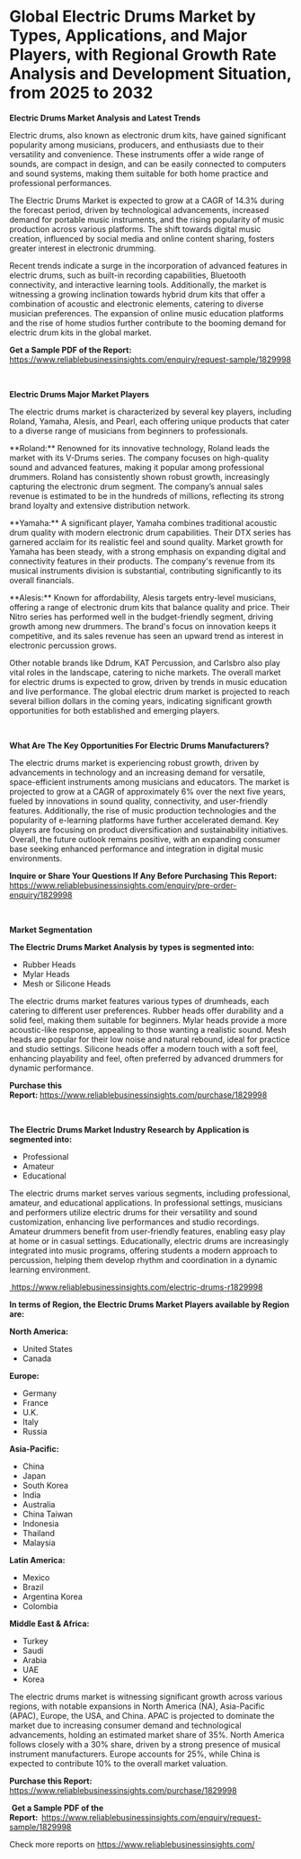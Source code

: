 <p><h1>Global Electric Drums Market by Types, Applications, and Major Players, with Regional Growth Rate Analysis and Development Situation, from 2025 to 2032</h1></p><p><strong>Electric Drums Market Analysis and Latest Trends</strong></p>
<p><p>Electric drums, also known as electronic drum kits, have gained significant popularity among musicians, producers, and enthusiasts due to their versatility and convenience. These instruments offer a wide range of sounds, are compact in design, and can be easily connected to computers and sound systems, making them suitable for both home practice and professional performances. </p><p>The Electric Drums Market is expected to grow at a CAGR of 14.3% during the forecast period, driven by technological advancements, increased demand for portable music instruments, and the rising popularity of music production across various platforms. The shift towards digital music creation, influenced by social media and online content sharing, fosters greater interest in electronic drumming.</p><p>Recent trends indicate a surge in the incorporation of advanced features in electric drums, such as built-in recording capabilities, Bluetooth connectivity, and interactive learning tools. Additionally, the market is witnessing a growing inclination towards hybrid drum kits that offer a combination of acoustic and electronic elements, catering to diverse musician preferences. The expansion of online music education platforms and the rise of home studios further contribute to the booming demand for electric drum kits in the global market.</p></p>
<p><strong>Get a Sample PDF of the Report:&nbsp;</strong> <a href="https://www.reliablebusinessinsights.com/enquiry/request-sample/1829998?utm_campaign=3074&utm_medium=2&utm_source=Github&utm_content=ia&utm_term=05042025&utm_id=electric-drums">https://www.reliablebusinessinsights.com/enquiry/request-sample/1829998</a></p>
<p>&nbsp;</p>
<p><strong>Electric Drums Major Market Players</strong></p>
<p><p>The electric drums market is characterized by several key players, including Roland, Yamaha, Alesis, and Pearl, each offering unique products that cater to a diverse range of musicians from beginners to professionals.</p><p>**Roland:** Renowned for its innovative technology, Roland leads the market with its V-Drums series. The company focuses on high-quality sound and advanced features, making it popular among professional drummers. Roland has consistently shown robust growth, increasingly capturing the electronic drum segment. The company’s annual sales revenue is estimated to be in the hundreds of millions, reflecting its strong brand loyalty and extensive distribution network.</p><p>**Yamaha:** A significant player, Yamaha combines traditional acoustic drum quality with modern electronic drum capabilities. Their DTX series has garnered acclaim for its realistic feel and sound quality. Market growth for Yamaha has been steady, with a strong emphasis on expanding digital and connectivity features in their products. The company's revenue from its musical instruments division is substantial, contributing significantly to its overall financials.</p><p>**Alesis:** Known for affordability, Alesis targets entry-level musicians, offering a range of electronic drum kits that balance quality and price. Their Nitro series has performed well in the budget-friendly segment, driving growth among new drummers. The brand's focus on innovation keeps it competitive, and its sales revenue has seen an upward trend as interest in electronic percussion grows.</p><p>Other notable brands like Ddrum, KAT Percussion, and Carlsbro also play vital roles in the landscape, catering to niche markets. The overall market for electric drums is expected to grow, driven by trends in music education and live performance. The global electric drum market is projected to reach several billion dollars in the coming years, indicating significant growth opportunities for both established and emerging players.</p></p>
<p>&nbsp;</p>
<p><strong>What Are The Key Opportunities For Electric Drums Manufacturers?</strong></p>
<p><p>The electric drums market is experiencing robust growth, driven by advancements in technology and an increasing demand for versatile, space-efficient instruments among musicians and educators. The market is projected to grow at a CAGR of approximately 6% over the next five years, fueled by innovations in sound quality, connectivity, and user-friendly features. Additionally, the rise of music production technologies and the popularity of e-learning platforms have further accelerated demand. Key players are focusing on product diversification and sustainability initiatives. Overall, the future outlook remains positive, with an expanding consumer base seeking enhanced performance and integration in digital music environments.</p></p>
<p><strong>Inquire or Share Your Questions If Any Before Purchasing This Report:</strong> <a href="https://www.reliablebusinessinsights.com/enquiry/pre-order-enquiry/1829998?utm_campaign=3074&utm_medium=2&utm_source=Github&utm_content=ia&utm_term=05042025&utm_id=electric-drums">https://www.reliablebusinessinsights.com/enquiry/pre-order-enquiry/1829998</a></p>
<p>&nbsp;</p>
<p><strong>Market Segmentation</strong></p>
<p><strong>The Electric Drums Market Analysis by types is segmented into:</strong></p>
<p><ul><li>Rubber Heads</li><li>Mylar Heads</li><li>Mesh or Silicone Heads</li></ul></p>
<p><p>The electric drums market features various types of drumheads, each catering to different user preferences. Rubber heads offer durability and a solid feel, making them suitable for beginners. Mylar heads provide a more acoustic-like response, appealing to those wanting a realistic sound. Mesh heads are popular for their low noise and natural rebound, ideal for practice and studio settings. Silicone heads offer a modern touch with a soft feel, enhancing playability and feel, often preferred by advanced drummers for dynamic performance.</p></p>
<p><strong>Purchase this Report:&nbsp;</strong><a href="https://www.reliablebusinessinsights.com/purchase/1829998?utm_campaign=3074&utm_medium=2&utm_source=Github&utm_content=ia&utm_term=05042025&utm_id=electric-drums">https://www.reliablebusinessinsights.com/purchase/1829998</a></p>
<p>&nbsp;</p>
<p><strong>The Electric Drums Market Industry Research by Application is segmented into:</strong></p>
<p><ul><li>Professional</li><li>Amateur</li><li>Educational</li></ul></p>
<p><p>The electric drums market serves various segments, including professional, amateur, and educational applications. In professional settings, musicians and performers utilize electric drums for their versatility and sound customization, enhancing live performances and studio recordings. Amateur drummers benefit from user-friendly features, enabling easy play at home or in casual settings. Educationally, electric drums are increasingly integrated into music programs, offering students a modern approach to percussion, helping them develop rhythm and coordination in a dynamic learning environment.</p></p>
<p><a href="https://www.reliablebusinessinsights.com/electric-drums-r1829998?utm_campaign=3074&utm_medium=2&utm_source=Github&utm_content=ia&utm_term=05042025&utm_id=electric-drums">&nbsp;https://www.reliablebusinessinsights.com/electric-drums-r1829998</a></p>
<p><strong>In terms of Region, the Electric Drums Market Players available by Region are:</strong></p>
<p>
    <p> <strong> North America: </strong>
        <ul>
            <li>United States</li>
            <li>Canada</li>
        </ul>
        </p> 
    <p> <strong> Europe: </strong>
        <ul>
            <li>Germany</li>
            <li>France</li>
            <li>U.K.</li>
            <li>Italy</li>
            <li>Russia</li>
        </ul>
        </p> 
    <p> <strong> Asia-Pacific: </strong>
        <ul>
            <li>China</li>
            <li>Japan</li>
            <li>South Korea</li>
            <li>India</li>
            <li>Australia</li>
            <li>China Taiwan</li>
            <li>Indonesia</li>
            <li>Thailand</li>
            <li>Malaysia</li>
        </ul>
        </p> 
    <p> <strong> Latin America: </strong>
        <ul>
            <li>Mexico</li>
            <li>Brazil</li>
            <li>Argentina Korea</li>
            <li>Colombia</li>
        </ul>
        </p> 
    <p> <strong> Middle East & Africa: </strong>
        <ul>
            <li>Turkey</li>
            <li>Saudi</li>
            <li>Arabia</li>
            <li>UAE</li>
            <li>Korea</li>
        </ul>
    </p>
    </p>
<p><p>The electric drums market is witnessing significant growth across various regions, with notable expansions in North America (NA), Asia-Pacific (APAC), Europe, the USA, and China. APAC is projected to dominate the market due to increasing consumer demand and technological advancements, holding an estimated market share of 35%. North America follows closely with a 30% share, driven by a strong presence of musical instrument manufacturers. Europe accounts for 25%, while China is expected to contribute 10% to the overall market valuation.</p></p>
<p><strong>Purchase this Report: </strong><a href="https://www.reliablebusinessinsights.com/purchase/1829998?utm_campaign=3074&utm_medium=2&utm_source=Github&utm_content=ia&utm_term=05042025&utm_id=electric-drums">https://www.reliablebusinessinsights.com/purchase/1829998</a></p>
<p>&nbsp;<strong>Get a Sample PDF of the Report:&nbsp;&nbsp;</strong><a href="https://www.reliablebusinessinsights.com/enquiry/request-sample/1829998?utm_campaign=3074&utm_medium=2&utm_source=Github&utm_content=ia&utm_term=05042025&utm_id=electric-drums">https://www.reliablebusinessinsights.com/enquiry/request-sample/1829998</a></p>
<p><strong></strong></p>
<p>Check more reports on <a href="https://www.reliablebusinessinsights.com/?utm_campaign=3074&utm_medium=2&utm_source=Github&utm_content=ia&utm_term=05042025&utm_id=electric-drums">https://www.reliablebusinessinsights.com/</a></p>